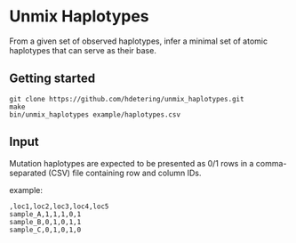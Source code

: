 # Unmix Haplotypes
From a given set of observed haplotypes, infer a minimal set of atomic haplotypes that can serve as their base.

## Getting started
```
git clone https://github.com/hdetering/unmix_haplotypes.git
make
bin/unmix_haplotypes example/haplotypes.csv
```

## Input

Mutation haplotypes are expected to be presented as 0/1 rows in a comma-separated (CSV) file containing row and column IDs.

example:
```
,loc1,loc2,loc3,loc4,loc5
sample_A,1,1,1,0,1
sample_B,0,1,0,1,1
sample_C,0,1,0,1,0
```
